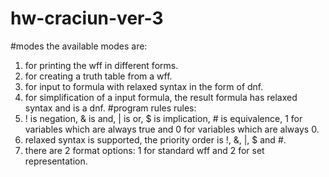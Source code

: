 # hw-craciun-ver-3
#modes
the available modes are:
  1) for printing the wff in different forms.
  2) for creating a truth table from a wff.
  3) for input to formula with relaxed syntax in the form of dnf.
  4) for simplification of a input formula, the result formula has relaxed syntax and is a dnf.
#program rules
rules:
1) ! is negation, & is and, | is or, $ is implication, # is equivalence, 1 for variables which are always true and 0 for variables which are always 0.
2) relaxed syntax is supported, the priority order is !, &, |, $ and #.
3) there are 2 format options: 1 for standard wff and 2 for set representation.
